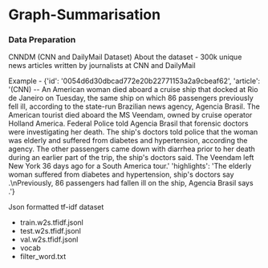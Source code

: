 # Graph-Summarisation


### Data Preparation

CNNDM (CNN and DailyMail Dataset)
About the dataset - 300k unique news articles written by journalists at CNN and DailyMail

Example - 
{'id': '0054d6d30dbcad772e20b22771153a2a9cbeaf62',
 'article': '(CNN) -- An American woman died aboard a cruise ship that docked at Rio de Janeiro on Tuesday, the same ship on which 86 passengers previously fell ill, according to the state-run Brazilian news agency, Agencia Brasil. The American tourist died aboard the MS Veendam, owned by cruise operator Holland America. Federal Police told Agencia Brasil that forensic doctors were investigating her death. The ship's doctors told police that the woman was elderly and suffered from diabetes and hypertension, according the agency. The other passengers came down with diarrhea prior to her death during an earlier part of the trip, the ship's doctors said. The Veendam left New York 36 days ago for a South America tour.'
 'highlights': 'The elderly woman suffered from diabetes and hypertension, ship's doctors say .\nPreviously, 86 passengers had fallen ill on the ship, Agencia Brasil says .'}

Json formatted tf-idf dataset


- train.w2s.tfidf.jsonl
- test.w2s.tfidf.jsonl
- val.w2s.tfidf.jsonl
- vocab
- filter_word.txt
